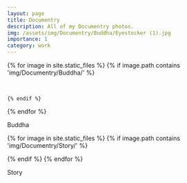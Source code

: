 ```yaml
---
layout: page
title: Documentry
description: All of my Documentry photos.
img: /assets/img/Documentry/Buddha/Eyestocker (1).jpg
importance: 1
category: work
---
```


<div class="container">


{% for image in site.static_files %}
    {% if image.path contains 'img/Documentry/Buddha/' %}
        <div class="row p-1">  
            <div class="col-md">
                <img class="img-fluid rounded z-depth-1" src="{{ site.baseurl }}{{ image.path | relative_url }}" alt="" title="Eyestocker"/>
            </div>
        </div>

    {% endif %}
{% endfor %}
<div class="caption">
    Buddha
</div>


{% for image in site.static_files %}
    {% if image.path contains 'img/Documentry/Story/' %}
        <div class="row p-2">
            <div class="col-sm mt-3 mt-md-0">
                <img class="img-fluid rounded z-depth-1" src="{{ site.baseurl }}{{ image.path | relative_url }}" alt="" title="Eyestocker"/>
            </div>
        </div>
    {% endif %}
{% endfor %}
<div class="caption">
    Story
</div>

</div>